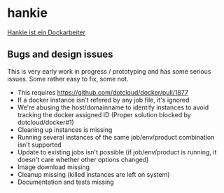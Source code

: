 # hankie

[Hankie ist ein Dockarbeiter](http://www.youtube.com/watch?v=K5f87QQjcbc)


## Bugs and design issues

This is very early work in progress / prototyping and has some serious issues. Some rather easy to fix, some not.

 - This requires https://github.com/dotcloud/docker/pull/1877
 - If a docker instance isn't refered by any job file, it's ignored
 - We're abusing the host/domainname to identify instances to avoid tracking the docker assigned ID (Proper solution blocked by dotcloud/docker#1)
 - Cleaning up instances is missing
 - Running several instances of the same job/env/product combination isn't supported
 - Update to existing jobs isn't possible (if job/env/product is running, it doesn't care whether other options changed)
 - Image download missing
 - Cleanup missing (killed instances are left on system)
 - Documentation and tests missing
